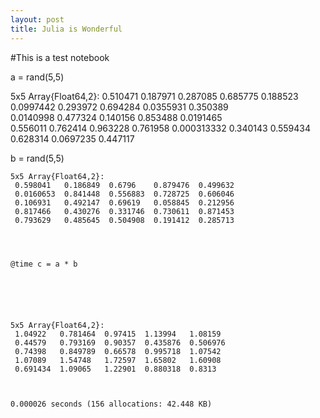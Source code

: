 ```yaml
---
layout: post
title: Julia is Wonderful
---
```


#This is a test notebook


a = rand(5,5)




5x5 Array{Float64,2}:
0.510471   0.187971  0.287085  0.685775   0.188523   
0.0997442  0.293972  0.694284  0.0355931  0.350389   
0.0140998  0.477324  0.140156  0.853488   0.0191465  
0.556011   0.762414  0.963228  0.761958   0.000313332
0.340143   0.559434  0.628314  0.0697235  0.447117   




b = rand(5,5)




    5x5 Array{Float64,2}:
     0.598041   0.186849  0.6796    0.879476  0.499632
     0.0160653  0.841448  0.556883  0.728725  0.606046
     0.106931   0.492147  0.69619   0.058845  0.212956
     0.817466   0.430276  0.331746  0.730611  0.871453
     0.793629   0.485645  0.504908  0.191412  0.285713




    @time c = a * b

      




    5x5 Array{Float64,2}:
     1.04922   0.781464  0.97415  1.13994   1.08159 
     0.44579   0.793169  0.90357  0.435876  0.506976
     0.74398   0.849789  0.66578  0.995718  1.07542 
     1.07089   1.54748   1.72597  1.65802   1.60908 
     0.691434  1.09065   1.22901  0.880318  0.8313  



    0.000026 seconds (156 allocations: 42.448 KB)



    
